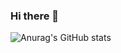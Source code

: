 ### Hi there 👋


![Anurag's GitHub stats](https://github-readme-stats.vercel.app/api?username=anuraghazra&show_icons=true&theme=tokyonight)





